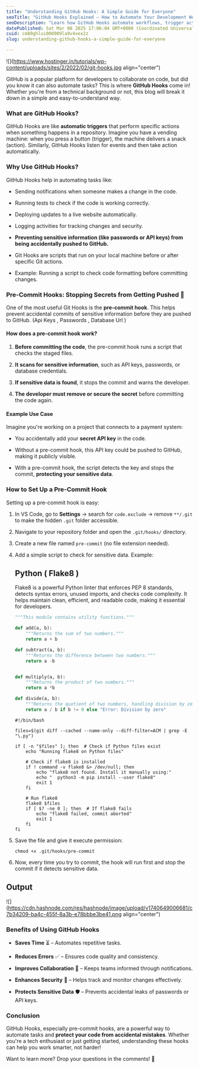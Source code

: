 ```yaml
---
title: "Understanding GitHub Hooks: A Simple Guide for Everyone"
seoTitle: "GitHub Hooks Explained – How to Automate Your Development Workflow"
seoDescription: "Learn how GitHub Hooks automate workflows, trigger actions, and enhance your development process. A beginner-friendly guide to mastering GitHub automation."
datePublished: Sat Mar 08 2025 17:06:04 GMT+0000 (Coordinated Universal Time)
cuid: cm80ghlui000909la9v4xex2z
slug: understanding-github-hooks-a-simple-guide-for-everyone

---
```


![](https://www.hostinger.in/tutorials/wp-content/uploads/sites/2/2022/02/git-hooks.jpg align="center")

GitHub is a popular platform for developers to collaborate on code, but did you know it can also automate tasks? This is where **GitHub Hooks** come in! Whether you're from a technical background or not, this blog will break it down in a simple and easy-to-understand way.

### What are GitHub Hooks?

GitHub Hooks are like **automatic triggers** that perform specific actions when something happens in a repository. Imagine you have a vending machine: when you press a button (trigger), the machine delivers a snack (action). Similarly, GitHub Hooks listen for events and then take action automatically.

### Why Use GitHub Hooks?

GitHub Hooks help in automating tasks like:

* Sending notifications when someone makes a change in the code.
    
* Running tests to check if the code is working correctly.
    
* Deploying updates to a live website automatically.
    
* Logging activities for tracking changes and security.
    
* **Preventing sensitive information (like passwords or API keys) from being accidentally pushed to GitHub.**
    
* Git Hooks are scripts that run on your local machine before or after specific Git actions.
    
* Example: Running a script to check code formatting before committing changes.
    

### Pre-Commit Hooks: Stopping Secrets from Getting Pushed 🚫

One of the most useful Git Hooks is the **pre-commit hook**. This helps prevent accidental commits of sensitive information before they are pushed to GitHub. (Api Keys , Passwords , Database Url )

#### How does a pre-commit hook work?

1. **Before committing the code**, the pre-commit hook runs a script that checks the staged files.
    
2. **It scans for sensitive information**, such as API keys, passwords, or database credentials.
    
3. **If sensitive data is found**, it stops the commit and warns the developer.
    
4. **The developer must remove or secure the secret** before committing the code again.
    

#### Example Use Case

Imagine you're working on a project that connects to a payment system:

* You accidentally add your **secret API key** in the code.
    
* Without a pre-commit hook, this API key could be pushed to GitHub, making it publicly visible.
    
* With a pre-commit hook, the script detects the key and stops the commit, **protecting your sensitive data**.
    

### How to Set Up a Pre-Commit Hook

Setting up a pre-commit hook is easy:

1. In VS Code, go to **Settings** → search for `code.exclude` → remove `**/.git` to make the hidden `.git` folder accessible.
    
2. Navigate to your repository folder and open the `.git/hooks/` directory.
    
3. Create a new file named `pre-commit` (no file extension needed).
    
4. Add a simple script to check for sensitive data. Example:
    
    ## Python ( Flake8 )
    
    Flake8 is a powerful Python linter that enforces PEP 8 standards, detects syntax errors, unused imports, and checks code complexity. It helps maintain clean, efficient, and readable code, making it essential for developers.
    
    ```python
    """This module contains utility functions."""
    
    def add(a, b):
        """Returns the sum of two numbers."""
        return a + b
    
    def subtract(a, b):
        """Returns the difference between two numbers."""
        return a -b
    
    
    def multiply(a, b):
        """Returns the product of two numbers."""
        return a *b
    
    def divide(a, b):
        """Returns the quotient of two numbers, handling division by zero."""
        return a / b if b != 0 else "Error: Division by zero"
    ```
    
    ```plaintext
    #!/bin/bash
    
    files=$(git diff --cached --name-only --diff-filter=ACM | grep -E "\.py")
    
    if [ -n "$files" ]; then  # Check if Python files exist
        echo "Running flake8 on Python files"
    
        # Check if flake8 is installed
        if ! command -v flake8 &> /dev/null; then
            echo "flake8 not found. Install it manually using:"
            echo "  python3 -m pip install --user flake8"
            exit 1
        fi
    
        # Run flake8
        flake8 $files
        if [ $? -ne 0 ]; then  # If flake8 fails
            echo "flake8 failed, commit aborted"
            exit 1
        fi
    fi
    ```
    
5. Save the file and give it execute permission:
    
    ```plaintext
    chmod +x .git/hooks/pre-commit
    ```
    
6. Now, every time you try to commit, the hook will run first and stop the commit if it detects sensitive data.
    

## Output

![](https://cdn.hashnode.com/res/hashnode/image/upload/v1740649006681/c7b34209-ba4c-455f-8a3b-e78bbbe3be41.png align="center")

### Benefits of Using GitHub Hooks

* **Saves Time** ⏳ – Automates repetitive tasks.
    
* **Reduces Errors** ✅ – Ensures code quality and consistency.
    
* **Improves Collaboration** 🤝 – Keeps teams informed through notifications.
    
* **Enhances Security** 🔐 – Helps track and monitor changes effectively.
    
* **Protects Sensitive Data** 🛡️ – Prevents accidental leaks of passwords or API keys.
    

### Conclusion

GitHub Hooks, especially pre-commit hooks, are a powerful way to automate tasks and **protect your code from accidental mistakes**. Whether you're a tech enthusiast or just getting started, understanding these hooks can help you work smarter, not harder!

Want to learn more? Drop your questions in the comments! 🚀
